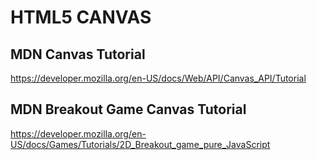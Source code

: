 # HTML5 CANVAS



## MDN Canvas Tutorial
https://developer.mozilla.org/en-US/docs/Web/API/Canvas_API/Tutorial

## MDN Breakout Game Canvas Tutorial
https://developer.mozilla.org/en-US/docs/Games/Tutorials/2D_Breakout_game_pure_JavaScript
